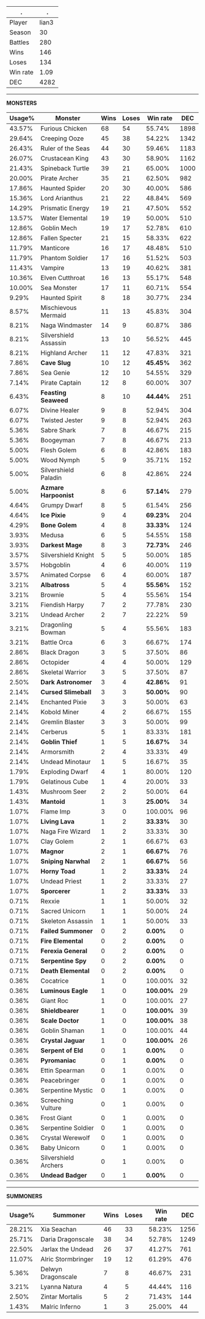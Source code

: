 .|.
|-|-
Player|lian3
Season|30
Battles|280
Wins|146
Loses|134
Win rate|1.09
DEC|4282

---
**MONSTERS**

Usage%|Monster|Wins|Loses|Win rate|DEC|
-|-|-|-|-|-|
43.57%|Furious Chicken|68|54|55.74%|1898|
29.64%|Creeping Ooze|45|38|54.22%|1342|
26.43%|Ruler of the Seas|44|30|59.46%|1183|
26.07%|Crustacean King|43|30|58.90%|1162|
21.43%|Spineback Turtle|39|21|65.00%|1000|
20.00%|Pirate Archer|35|21|62.50%|982|
17.86%|Haunted Spider|20|30|40.00%|586|
15.36%|Lord Arianthus|21|22|48.84%|569|
14.29%|Prismatic Energy|19|21|47.50%|552|
13.57%|Water Elemental|19|19|50.00%|510|
12.86%|Goblin Mech|19|17|52.78%|610|
12.86%|Fallen Specter|21|15|58.33%|622|
11.79%|Manticore|16|17|48.48%|510|
11.79%|Phantom Soldier|17|16|51.52%|503|
11.43%|Vampire|13|19|40.62%|381|
10.36%|Elven Cutthroat|16|13|55.17%|548|
10.00%|Sea Monster|17|11|60.71%|554|
9.29%|Haunted Spirit|8|18|30.77%|234|
8.57%|Mischievous Mermaid|11|13|45.83%|304|
8.21%|Naga Windmaster|14|9|60.87%|386|
8.21%|Silvershield Assassin|13|10|56.52%|445|
8.21%|Highland Archer|11|12|47.83%|321|
7.86%|**Cave Slug**|10|12|**45.45%**|362|
7.86%|Sea Genie|12|10|54.55%|329|
7.14%|Pirate Captain|12|8|60.00%|307|
6.43%|**Feasting Seaweed**|8|10|**44.44%**|251|
6.07%|Divine Healer|9|8|52.94%|304|
6.07%|Twisted Jester|9|8|52.94%|263|
5.36%|Sabre Shark|7|8|46.67%|215|
5.36%|Boogeyman|7|8|46.67%|213|
5.00%|Flesh Golem|6|8|42.86%|183|
5.00%|Wood Nymph|5|9|35.71%|152|
5.00%|Silvershield Paladin|6|8|42.86%|224|
5.00%|**Azmare Harpoonist**|8|6|**57.14%**|279|
4.64%|Grumpy Dwarf|8|5|61.54%|256|
4.64%|**Ice Pixie**|9|4|**69.23%**|204|
4.29%|**Bone Golem**|4|8|**33.33%**|124|
3.93%|Medusa|6|5|54.55%|158|
3.93%|**Darkest Mage**|8|3|**72.73%**|246|
3.57%|Silvershield Knight|5|5|50.00%|185|
3.57%|Hobgoblin|4|6|40.00%|119|
3.57%|Animated Corpse|6|4|60.00%|187|
3.21%|**Albatross**|5|4|**55.56%**|152|
3.21%|Brownie|5|4|55.56%|154|
3.21%|Fiendish Harpy|7|2|77.78%|230|
3.21%|Undead Archer|2|7|22.22%|59|
3.21%|Dragonling Bowman|5|4|55.56%|183|
3.21%|Battle Orca|6|3|66.67%|174|
2.86%|Black Dragon|3|5|37.50%|86|
2.86%|Octopider|4|4|50.00%|129|
2.86%|Skeletal Warrior|3|5|37.50%|87|
2.50%|**Dark Astronomer**|3|4|**42.86%**|91|
2.14%|**Cursed Slimeball**|3|3|**50.00%**|90|
2.14%|Enchanted Pixie|3|3|50.00%|63|
2.14%|Kobold Miner|4|2|66.67%|155|
2.14%|Gremlin Blaster|3|3|50.00%|99|
2.14%|Cerberus|5|1|83.33%|181|
2.14%|**Goblin Thief**|1|5|**16.67%**|34|
2.14%|Armorsmith|2|4|33.33%|49|
2.14%|Undead Minotaur|1|5|16.67%|35|
1.79%|Exploding Dwarf|4|1|80.00%|120|
1.79%|Gelatinous Cube|1|4|20.00%|33|
1.43%|Mushroom Seer|2|2|50.00%|64|
1.43%|**Mantoid**|1|3|**25.00%**|34|
1.07%|Flame Imp|3|0|100.00%|96|
1.07%|**Living Lava**|1|2|**33.33%**|30|
1.07%|Naga Fire Wizard|1|2|33.33%|30|
1.07%|Clay Golem|2|1|66.67%|63|
1.07%|**Magnor**|2|1|**66.67%**|76|
1.07%|**Sniping Narwhal**|2|1|**66.67%**|56|
1.07%|**Horny Toad**|1|2|**33.33%**|24|
1.07%|Undead Priest|1|2|33.33%|27|
1.07%|**Sporcerer**|1|2|**33.33%**|33|
0.71%|Rexxie|1|1|50.00%|32|
0.71%|Sacred Unicorn|1|1|50.00%|24|
0.71%|Skeleton Assassin|1|1|50.00%|33|
0.71%|**Failed Summoner**|0|2|**0.00%**|0|
0.71%|**Fire Elemental**|0|2|**0.00%**|0|
0.71%|**Ferexia General**|0|2|**0.00%**|0|
0.71%|**Serpentine Spy**|0|2|**0.00%**|0|
0.71%|**Death Elemental**|0|2|**0.00%**|0|
0.36%|Cocatrice|1|0|100.00%|32|
0.36%|**Luminous Eagle**|1|0|**100.00%**|29|
0.36%|Giant Roc|1|0|100.00%|27|
0.36%|**Shieldbearer**|1|0|**100.00%**|39|
0.36%|**Scale Doctor**|1|0|**100.00%**|38|
0.36%|Goblin Shaman|1|0|100.00%|44|
0.36%|**Crystal Jaguar**|1|0|**100.00%**|26|
0.36%|**Serpent of Eld**|0|1|**0.00%**|0|
0.36%|**Pyromaniac**|0|1|**0.00%**|0|
0.36%|Ettin Spearman|0|1|0.00%|0|
0.36%|Peacebringer|0|1|0.00%|0|
0.36%|Serpentine Mystic|0|1|0.00%|0|
0.36%|Screeching Vulture|0|1|0.00%|0|
0.36%|Frost Giant|0|1|0.00%|0|
0.36%|Serpentine Soldier|0|1|0.00%|0|
0.36%|Crystal Werewolf|0|1|0.00%|0|
0.36%|Baby Unicorn|0|1|0.00%|0|
0.36%|Silvershield Archers|0|1|0.00%|0|
0.36%|**Undead Badger**|0|1|**0.00%**|0|

---
**SUMMONERS**

Usage%|Summoner|Wins|Loses|Win rate|DEC|
-|-|-|-|-|-|
28.21%|Xia Seachan|46|33|58.23%|1256|
25.71%|Daria Dragonscale|38|34|52.78%|1249|
22.50%|Jarlax the Undead|26|37|41.27%|761|
11.07%|Alric Stormbringer|19|12|61.29%|476|
5.36%|Delwyn Dragonscale|7|8|46.67%|231|
3.21%|Lyanna Natura|4|5|44.44%|116|
2.50%|Zintar Mortalis|5|2|71.43%|144|
1.43%|Malric Inferno|1|3|25.00%|44|
